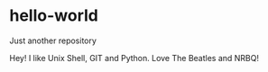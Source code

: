 # hello-world
Just another repository

Hey! I like Unix Shell, GIT and Python.
Love The Beatles and NRBQ!
